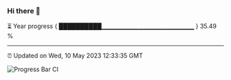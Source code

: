 ### Hi there 👋

⏳ Year progress { ██████████▁▁▁▁▁▁▁▁▁▁▁▁▁▁▁▁▁▁▁▁ } 35.49 %

---

⏰ Updated on Wed, 10 May 2023 12:33:35 GMT

![Progress Bar CI](https://github.com/ZhaoGui/ZhaoGui/workflows/Progress%20Bar%20CI/badge.svg)
